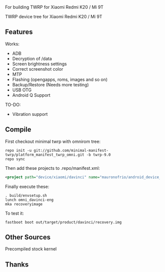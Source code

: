 For building TWRP for Xiaomi Redmi K20 / Mi 9T

TWRP device tree for Xiaomi Redmi K20 / Mi 9T

## Features

Works:

- ADB
- Decryption of /data
- Screen brightness settings
- Correct screenshot color
- MTP
- Flashing (opengapps, roms, images and so on)
- Backup/Restore (Needs more testing)
- USB OTG
- Android Q Support

TO-DO:

- Vibration support

## Compile

First checkout minimal twrp with omnirom tree:

```
repo init -u git://github.com/minimal-manifest-twrp/platform_manifest_twrp_omni.git -b twrp-9.0
repo sync
```

Then add these projects to .repo/manifest.xml:

```xml
<project path="device/xiaomi/davinci" name="mauronofrio/android_device_xiaomi_davinci" remote="github" revision="android-9.0" />
```

Finally execute these:

```
. build/envsetup.sh
lunch omni_davinci-eng
mka recoveryimage
```

To test it:

```
fastboot boot out/target/product/davinci/recovery.img
```

## Other Sources

Precompiled stock kernel
## Thanks
